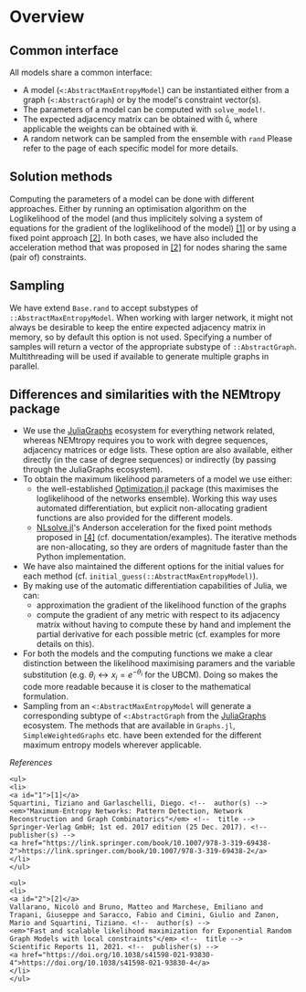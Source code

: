# Overview

## Common interface
All models share a common interface:
* A model (```<:AbstractMaxEntropyModel```) can be instantiated either from a graph (```<:AbstractGraph```) or by the model's constraint vector(s). 
* The parameters of a model can be computed with ```solve_model!```.
* The expected adjacency matrix can be obtained with ```Ĝ```, where applicable the weights can be obtained with ```Ŵ```.
* A random network can be sampled from the ensemble with ```rand```
Please refer to the page of each specific model for more details.


## Solution methods
Computing the parameters of a model can be done with different approaches. Either by running an optimisation algorithm on the Loglikelihood of the model (and thus implicitely solving a system of equations for the gradient of the loglikelihood of the model) [[1]](#1) or by using a fixed point approach [[2]](#2). In both cases, we have also included the acceleration method that was proposed in [[2]](#2) for nodes sharing the same (pair of) constraints.


## Sampling
We have extend ```Base.rand``` to accept substypes of `::AbstractMaxEntropyModel`. When working with larger network, it might not always be desirable to keep the entire expected adjacency matrix in memory, so by default this option is not used. Specifying a number of samples will return a vector of the appropriate substype of  `::AbstractGraph`. Multithreading will be used if available to generate multiple graphs in parallel.



## Differences and similarities with the NEMtropy package
* We use the [JuliaGraphs](https://juliagraphs.org/) ecosystem for everything network related, whereas NEMtropy requires you to work with degree sequences, adjacency matrices or edge lists. These option are also available, either directly (in the case of degree sequences) or indirectly (by passing through the JuliaGraphs ecosystem).
* To obtain the maximum likelihood parameters of a model we use either:
    - the well-established [Optimization.jl](https://github.com/SciML/Optimization.jl) package (this maximises the loglikelihood of the networks ensemble). Working this way uses automated differentiation, but explicit non-allocating gradient functions are also provided for the different models.
    - [NLsolve.jl](https://github.com/JuliaNLSolvers/NLsolve.jl#anderson-acceleration)'s Anderson acceleration for the fixed point methods proposed in [[4]](#4) (cf. documentation/examples). The iterative methods are non-allocating, so they are orders of magnitude faster than the Python implementation.
* We have also maintained the different options for the initial values for each method (cf. `initial_guess(::AbstractMaxEntropyModel)`).
* By making use of the automatic differentiation capabilities of Julia, we can:
    - approximation the gradient of the likelihood function of the graphs
    - compute the gradient of any metric with respect to its adjacency matrix without having to compute these by hand and implement the partial derivative for each possible metric (cf. examples for more details on this).
* For both the models and the computing functions we make a clear distinction between the likelihood maximising paramers and the variable substitution (e.g. $\theta_i \leftrightarrow x_i = e^{-\theta_i}$ for the UBCM). Doing so makes the code more readable because it is closer to the mathematical formulation.
* Sampling from an `<:AbstractMaxEntropyModel` will generate a corresponding subtype of  `<:AbstractGraph` from the [JuliaGraphs](https://juliagraphs.org/) ecosystem. The methods that are available in `Graphs.jl`, `SimpleWeightedGraphs` etc. have been extended for the different maximum entropy models wherever applicable. 



_References_

```@raw html
<ul>
<li>
<a id="1">[1]</a> 
Squartini, Tiziano and Garlaschelli, Diego. <!--  author(s) --> 
<em>"Maximum-Entropy Networks: Pattern Detection, Network Reconstruction and Graph Combinatorics"</em> <!--  title --> 
Springer-Verlag GmbH; 1st ed. 2017 edition (25 Dec. 2017). <!--  publisher(s) --> 
<a href="https://link.springer.com/book/10.1007/978-3-319-69438-2">https://link.springer.com/book/10.1007/978-3-319-69438-2</a>
</li>
</ul>

<ul>
<li>
<a id="2">[2]</a> 
Vallarano, Nicolò and Bruno, Matteo and Marchese, Emiliano and Trapani, Giuseppe and Saracco, Fabio and Cimini, Giulio and Zanon, Mario and Squartini, Tiziano. <!--  author(s) --> 
<em>"Fast and scalable likelihood maximization for Exponential Random Graph Models with local constraints"</em> <!--  title --> 
Scientific Reports 11, 2021. <!--  publisher(s) --> 
<a href="https://doi.org/10.1038/s41598-021-93830-4">https://doi.org/10.1038/s41598-021-93830-4</a>
</li>
</ul>
```

